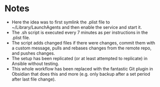 # Notes

- Here the idea was to first symlink the .plist file to ~/Library/LaunchAgents and then enable the service and start it.
- The .sh script is executed every 7 minutes as per instructions in the .plist file.
- The script adds changed files if there were changes, commit them with a custom message, pulls and rebases changes from the remote repo, and pushes changes.
- The setup has been replicated (or at least attempted to replicate) in Ansible without testing.
- This whole workflow has been replaced with the fantastic Git plugin in Obsidian that does this and more (e.g. only backup after a set period after last file change).
